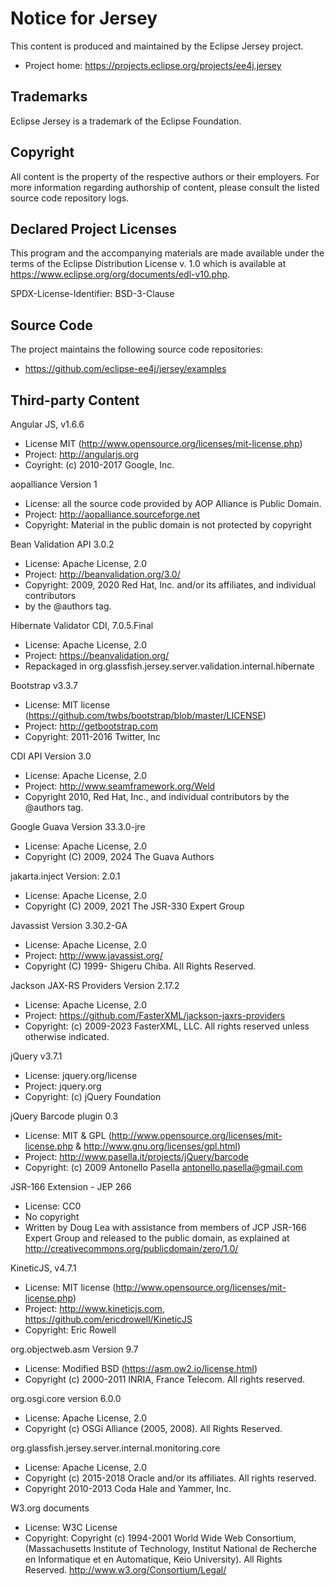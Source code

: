 # Notice for Jersey
This content is produced and maintained by the Eclipse Jersey project.

*  Project home: https://projects.eclipse.org/projects/ee4j.jersey

## Trademarks
Eclipse Jersey is a trademark of the Eclipse Foundation.

## Copyright

All content is the property of the respective authors or their employers. For
more information regarding authorship of content, please consult the listed
source code repository logs.

## Declared Project Licenses

This program and the accompanying materials are made available under the terms
of the Eclipse Distribution License v. 1.0 which is available at
https://www.eclipse.org/org/documents/edl-v10.php.

SPDX-License-Identifier: BSD-3-Clause

## Source Code
The project maintains the following source code repositories:

* https://github.com/eclipse-ee4j/jersey/examples

## Third-party Content

Angular JS, v1.6.6
* License MIT (http://www.opensource.org/licenses/mit-license.php)
* Project: http://angularjs.org
* Coyright: (c) 2010-2017 Google, Inc.

aopalliance Version 1
* License: all the source code provided by AOP Alliance is Public Domain.
* Project: http://aopalliance.sourceforge.net
* Copyright: Material in the public domain is not protected by copyright

Bean Validation API 3.0.2
* License: Apache License, 2.0
* Project: http://beanvalidation.org/3.0/
* Copyright: 2009, 2020 Red Hat, Inc. and/or its affiliates, and individual contributors
* by the @authors tag.

Hibernate Validator CDI, 7.0.5.Final
* License: Apache License, 2.0
* Project: https://beanvalidation.org/
* Repackaged in org.glassfish.jersey.server.validation.internal.hibernate

Bootstrap v3.3.7
* License: MIT license (https://github.com/twbs/bootstrap/blob/master/LICENSE)
* Project: http://getbootstrap.com
* Copyright: 2011-2016 Twitter, Inc

CDI API Version 3.0
* License: Apache License, 2.0
* Project: http://www.seamframework.org/Weld
* Copyright 2010, Red Hat, Inc., and individual contributors by the @authors tag.

Google Guava Version 33.3.0-jre
* License: Apache License, 2.0
* Copyright (C) 2009, 2024 The Guava Authors

jakarta.inject Version: 2.0.1
* License: Apache License, 2.0
* Copyright (C) 2009, 2021 The JSR-330 Expert Group

Javassist Version 3.30.2-GA
* License: Apache License, 2.0
* Project: http://www.javassist.org/
* Copyright (C) 1999- Shigeru Chiba. All Rights Reserved.

Jackson JAX-RS Providers Version 2.17.2
* License: Apache License, 2.0
* Project: https://github.com/FasterXML/jackson-jaxrs-providers
* Copyright: (c) 2009-2023 FasterXML, LLC. All rights reserved unless otherwise indicated.

jQuery v3.7.1
* License: jquery.org/license
* Project: jquery.org
* Copyright: (c) jQuery Foundation

jQuery Barcode plugin 0.3
* License: MIT & GPL (http://www.opensource.org/licenses/mit-license.php & http://www.gnu.org/licenses/gpl.html)
* Project:  http://www.pasella.it/projects/jQuery/barcode
* Copyright: (c) 2009 Antonello Pasella antonello.pasella@gmail.com

JSR-166 Extension - JEP 266
* License: CC0
* No copyright
* Written by Doug Lea with assistance from members of JCP JSR-166 Expert Group and released to the public domain, as explained at http://creativecommons.org/publicdomain/zero/1.0/

KineticJS, v4.7.1
* License: MIT license (http://www.opensource.org/licenses/mit-license.php)
* Project: http://www.kineticjs.com, https://github.com/ericdrowell/KineticJS
* Copyright: Eric Rowell

org.objectweb.asm Version 9.7
* License: Modified BSD (https://asm.ow2.io/license.html)
* Copyright (c) 2000-2011 INRIA, France Telecom. All rights reserved.

org.osgi.core version 6.0.0
* License: Apache License, 2.0
* Copyright (c) OSGi Alliance (2005, 2008). All Rights Reserved.

org.glassfish.jersey.server.internal.monitoring.core
* License: Apache License, 2.0
* Copyright (c) 2015-2018 Oracle and/or its affiliates. All rights reserved.
* Copyright 2010-2013 Coda Hale and Yammer, Inc.

W3.org documents
* License: W3C License
* Copyright: Copyright (c) 1994-2001 World Wide Web Consortium, (Massachusetts Institute of Technology, Institut National de Recherche en Informatique et en Automatique, Keio University). All Rights Reserved. http://www.w3.org/Consortium/Legal/
